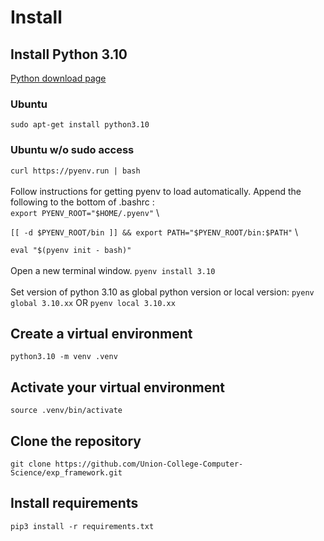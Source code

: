 # Install

## Install Python 3.10

[Python download page](https://www.python.org/downloads/)

### Ubuntu
`sudo apt-get install python3.10`

### Ubuntu w/o sudo access
`curl https://pyenv.run | bash`
\
\
Follow instructions for getting pyenv to load automatically. Append the following to the bottom of .bashrc :
\
`export PYENV_ROOT="$HOME/.pyenv"`
\

`[[ -d $PYENV_ROOT/bin ]] && export PATH="$PYENV_ROOT/bin:$PATH"`
\

`eval "$(pyenv init - bash)"`
\
\
Open a new terminal window.
`pyenv install 3.10`
\
\
Set version of python 3.10 as global python version or local version:
`pyenv global 3.10.xx`
OR
`pyenv local 3.10.xx`


## Create a virtual environment

`python3.10 -m venv .venv`

## Activate your virtual environment

`source .venv/bin/activate`

## Clone the repository

`git clone https://github.com/Union-College-Computer-Science/exp_framework.git`

## Install requirements

`pip3 install -r requirements.txt`
